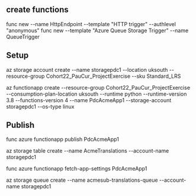 
## create functions
func new --name HttpEndpoint --template "HTTP trigger" --authlevel "anonymous"
func new --template "Azure Queue Storage Trigger" --name QueueTrigger


## Setup

az storage account create --name storagepdc1 --location uksouth --resource-group Cohort22_PauCur_ProjectExercise --sku Standard_LRS

az functionapp create --resource-group Cohort22_PauCur_ProjectExercise --consumption-plan-location uksouth --runtime python --runtime-version 3.8 --functions-version 4 --name PdcAcmeApp1 --storage-account storagepdc1 --os-type linux

## Publish
func azure functionapp publish PdcAcmeApp1


az storage table create --name AcmeTranslations --account-name storagepdc1

func azure functionapp fetch-app-settings PdcAcmeApp1


az storage queue create --name acmesub-translations-queue --account-name storagepdc1

